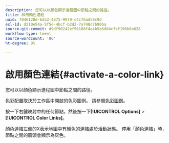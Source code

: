 ```yaml
---
description: 您可以以顏色顯示進程圖中節點之間的路徑。
title: 啟用顏色連結
uuid: 7046128e-6d52-4875-9979-c4c7bad59c9d
exl-id: d210e54a-5f5e-4bcf-b2d2-7a748d7b90ba
source-git-commit: d9df90242ef96188f4e4b5e6d04cfef196b0a628
workflow-type: tm+mt
source-wordcount: '86'
ht-degree: 9%

---
```


# 啟用顏色連結{#activate-a-color-link}

您可以以顏色顯示進程圖中節點之間的路徑。

色彩配置取決於工作區中開啟的色彩圖例。 請參閱[色彩圖例](../../../../home/c-get-started/c-analysis-vis/c-legends/c-color-leg.md#concept-f84d51dc0d6547f981d0642fc2d01358)。

按一下右鍵映射中的任何節點，然後按一下&#x200B;**[!UICONTROL Options]** > **[!UICONTROL Color Links]**。

顏色連結左側的X表示地圖中有顏色的連結處於活動狀態。 停用「顏色連結」時，節點之間的箭頭會顯示為灰色。
